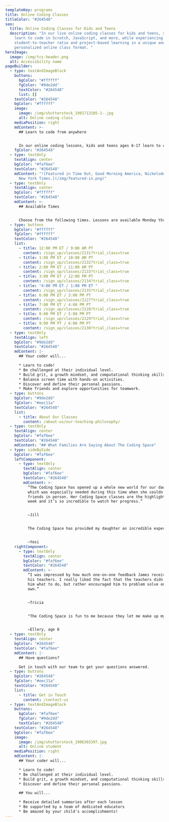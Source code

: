 ```yaml
---
templateKey: programs
title: Online Coding Classes
titleColor: "#264548"
seo:
  title: Online Coding Classes for Kids and Teens
  description: "In our live online coding classes for kids and teens, students
    learn to code in Scratch, JavaScript, and more, while experiencing a 4:1
    student-to-teacher ratio and project-based learning in a unique and
    personalized online class format. "
heroImage:
  image: /img/tcs-header.png
  alt: Accessibility name
pageBuilder:
  - type: textAndImageBlock
    buttons:
      bgColor: "#ffffff"
      fgColor: "#9de2dd"
      textColor: "#264548"
      list: []
    textColor: "#264548"
    bgColor: "#ffffff"
    image:
      image: /img/shutterstock_1901713105-1-.jpg
      alt: Online coding class
    mediaPosition: right
    mdContent: >-
      ## L﻿earn to code from anywhere


      I﻿n our online coding lessons, kids and teens ages 6-17 learn to code in Scratch, JavaScript, Python, and more, while building key critical thinking and problem solving skills. Unlike virtually all other online classes, The Coding Space doesn't teach through lecture or follow-along instructions. Instead we ask targeted questions that lead students to figuring out solutions on their own as they code a wide variety of projects and develop their inner critical voice.
    fgColor: "#264548"
  - type: textOnly
    textAlign: center
    bgColor: "#faf6ee"
    textColor: "#264548"
    mdContent: "![Featured in Time Out, Good Morning America, Nickelodeon, and the
      New York Times.](/img/featured-in.png)"
  - type: textOnly
    textAlign: center
    bgColor: "#ffffff"
    textColor: "#264548"
    mdContent: >-
      ## Available Times


      C﻿hoose from the following times. Lessons are available Monday through Sunday.
  - type: buttons
    bgColor: "#ffffff"
    fgColor: "#ffffff"
    textColor: "#264548"
    list:
      - title: 12:00 PM ET / 9:00 AM PT
        content: /sign_up/classes/2131?trial_class=true
      - title: 1:00 PM ET / 10:00 AM PT
        content: /sign_up/classes/2132?trial_class=true
      - title: 2:00 PM ET / 11:00 AM PT
        content: /sign_up/classes/2133?trial_class=true
      - title: 3:00 PM ET / 12:00 PM PT
        content: /sign_up/classes/2134?trial_class=true
      - title: "4:00 PM ET / 1:00 PM ET "
        content: /sign_up/classes/2135?trial_class=true
      - title: 6:00 PM ET / 3:00 PM PT
        content: /sign_up/classes/2127?trial_class=true
      - title: 7:00 PM ET / 4:00 PM PT
        content: /sign_up/classes/2128?trial_class=true
      - title: 8:00 PM ET / 5:00 PM PT
        content: /sign_up/classes/2129?trial_class=true
      - title: 9:00 PM PT / 6:00 PM PT
        content: /sign_up/classes/2130?trial_class=true
  - type: textOnly
    textAlign: left
    bgColor: "#9de2dd"
    textColor: "#264548"
    mdContent: |-
      ## Your coder will...

      * Learn to code!
      * Be challenged at their individual level.
      * Build grit, a growth mindset, and computational thinking skills.
      * Balance screen time with hands-on activities.
      * Discover and define their personal passions.
      * Make friends and explore opportunities for teamwork.
  - type: buttons
    bgColor: "#9de2dd"
    fgColor: "#eec11a"
    textColor: "#264548"
    list:
      - title: About Our Classes
        content: /about-us/our-teaching-philosophy/
  - type: textOnly
    textAlign: center
    bgColor: "#faf6ee"
    textColor: "#264548"
    mdContent: "## What Families Are Saying About The Coding Space"
  - type: sideBySide
    bgColor: "#faf6ee"
    leftComponent:
      - type: textOnly
        textAlign: center
        bgColor: "#faf6ee"
        textColor: "#264548"
        mdContent: >-
          “The Coding Space has opened up a whole new world for our daughter,
          which was especially needed during this time when she couldn’t see
          friends in person. Her Coding Space classes are the highlight of her
          week and it’s so incredible to watch her progress.”


          —Jill


          The Coding Space has provided my daughter an incredible experience. She is getting better at problem-solving, has more confidence, and is being very creative in many different ways. What's even more important is she's having a blast.


          —Yesi
    rightComponent:
      - type: textOnly
        textAlign: center
        bgColor: "#faf6ee"
        textColor: "#264548"
        mdContent: >-
          “I was impressed by how much one-on-one feedback James received from
          his teachers. I really liked the fact that the teachers didn't tell
          him what to do, but rather encouraged him to problem solve on his
          own.”


          —Tricia


          "The Coding Space is fun to me because they let me make up my own ideas, have fun doing the activities, and then share! I like the feedback that others share with me too! It's a place with a message of fun to me."


          —Ellery, age 8
  - type: textOnly
    textAlign: center
    bgColor: "#264548"
    textColor: "#faf6ee"
    mdContent: |-
      ## Have questions?

      Get in touch with our team to get your questions answered.
  - type: buttons
    bgColor: "#264548"
    fgColor: "#eec11a"
    textColor: "#264548"
    list:
      - title: Get in Touch
        content: /contact-us
  - type: textAndImageBlock
    buttons:
      bgColor: "#faf6ee"
      fgColor: "#9de2dd"
      textColor: "#264548"
    textColor: "#264548"
    bgColor: "#faf6ee"
    image:
      image: /img/shutterstock_1906365397.jpg
      alt: Online student
    mediaPosition: right
    mdContent: |-
      ## Your coder will...

      * Learn to code!
      * Be challenged at their individual level.
      * Build grit, a growth mindset, and computational thinking skills.
      * Discover and define their personal passions.

      ## You will...

      * R﻿eceive detailed summaries after each lesson
      * B﻿e supported by a team of dedicated educators
      * B﻿e amazed by your child's accomplishments!
---
```


